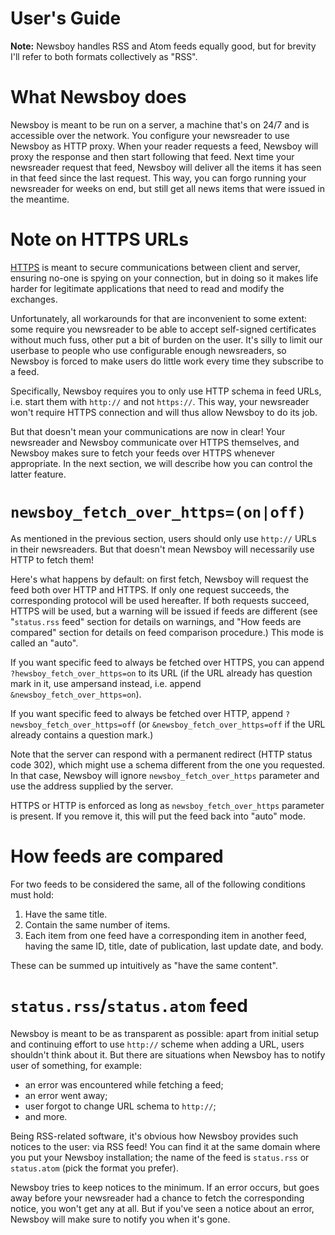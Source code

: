 User's Guide
============

**Note:** Newsboy handles RSS and Atom feeds equally good, but for brevity I'll
refer to both formats collectively as "RSS".

# What Newsboy does

Newsboy is meant to be run on a server, a machine that's on 24/7 and is
accessible over the network. You configure your newsreader to use Newsboy as
HTTP proxy. When your reader requests a feed, Newsboy will proxy the response
and then start following that feed. Next time your newsreader request that feed,
Newsboy will deliver all the items it has seen in that feed since the last
request. This way, you can forgo running your newsreader for weeks on end, but
still get all news items that were issued in the meantime.

# Note on HTTPS URLs

[HTTPS](https://en.wikipedia.org/wiki/HTTPS) is meant to secure communications
between client and server, ensuring no-one is spying on your connection, but in
doing so it makes life harder for legitimate applications that need to read and
modify the exchanges.

Unfortunately, all workarounds for that are inconvenient to some extent: some
require you newsreader to be able to accept self-signed certificates without
much fuss, other put a bit of burden on the user. It's silly to limit our
userbase to people who use configurable enough newsreaders, so Newsboy is forced
to make users do little work every time they subscribe to a feed.

Specifically, Newsboy requires you to only use HTTP schema in feed URLs, i.e.
start them with `http://` and not `https://`. This way, your newsreader won't
require HTTPS connection and will thus allow Newsboy to do its job.

But that doesn't mean your communications are now in clear! Your newsreader and
Newsboy communicate over HTTPS themselves, and Newsboy makes sure to fetch your
feeds over HTTPS whenever appropriate. In the next section, we will describe how
you can control the latter feature.

# `newsboy_fetch_over_https=(on|off)`

As mentioned in the previous section, users should only use `http://` URLs in
their newsreaders. But that doesn't mean Newsboy will necessarily use HTTP to
fetch them!

Here's what happens by default: on first fetch, Newsboy will request the feed
both over HTTP and HTTPS. If only one request succeeds, the corresponding
protocol will be used hereafter. If both requests succeed, HTTPS will be used,
but a warning will be issued if feeds are different (see "`status.rss` feed"
section for details on warnings, and "How feeds are compared" section for
details on feed comparison procedure.) This mode is called an "auto".

If you want specific feed to always be fetched over HTTPS, you can append
`?hewsboy_fetch_over_https=on` to its URL (if the URL already has question mark
in it, use ampersand instead, i.e. append `&newsboy_fetch_over_https=on`).

If you want specific feed to always be fetched over HTTP, append
`?newsboy_fetch_over_https=off` (or `&newsboy_fetch_over_https=off` if the URL
already contains a question mark.)

Note that the server can respond with a permanent redirect (HTTP status code
302), which might use a schema different from the one you requested. In that
case, Newsboy will ignore `newsboy_fetch_over_https` parameter and use the
address supplied by the server.

HTTPS or HTTP is enforced as long as `newsboy_fetch_over_https` parameter is
present. If you remove it, this will put the feed back into "auto" mode.

# How feeds are compared

For two feeds to be considered the same, all of the following conditions must
hold:

1. Have the same title.
2. Contain the same number of items.
3. Each item from one feed have a corresponding item in another feed, having the
   same ID, title, date of publication, last update date, and body.

These can be summed up intuitively as "have the same content".

# `status.rss`/`status.atom` feed

Newsboy is meant to be as transparent as possible: apart from initial setup and
continuing effort to use `http://` scheme when adding a URL, users shouldn't
think about it. But there are situations when Newsboy has to notify user of
something, for example:

* an error was encountered while fetching a feed;
* an error went away;
* user forgot to change URL schema to `http://`;
* and more.

Being RSS-related software, it's obvious how Newsboy provides such notices to
the user: via RSS feed! You can find it at the same domain where you put your
Newsboy installation; the name of the feed is `status.rss` or `status.atom`
(pick the format you prefer).

Newsboy tries to keep notices to the minimum. If an error occurs, but goes away
before your newsreader had a chance to fetch the corresponding notice, you won't
get any at all. But if you've seen a notice about an error, Newsboy will make
sure to notify you when it's gone.
